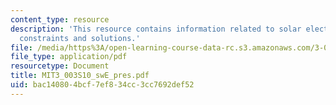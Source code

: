 ```yaml
---
content_type: resource
description: 'This resource contains information related to solar electricity: problem,
  constraints and solutions.'
file: /media/https%3A/open-learning-course-data-rc.s3.amazonaws.com/3-003-principles-of-engineering-practice-spring-2010/bac140804bcf7ef834cc3cc7692def52_MIT3_003S10_swE_pres.pdf
file_type: application/pdf
resourcetype: Document
title: MIT3_003S10_swE_pres.pdf
uid: bac14080-4bcf-7ef8-34cc-3cc7692def52
---
```

